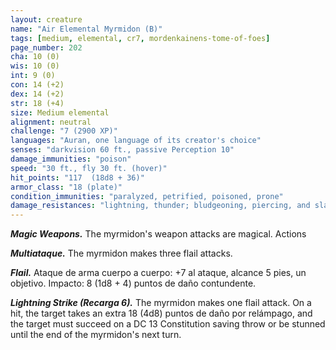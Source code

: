 ```yaml
---
layout: creature
name: "Air Elemental Myrmidon (B)"
tags: [medium, elemental, cr7, mordenkainens-tome-of-foes]
page_number: 202
cha: 10 (0)
wis: 10 (0)
int: 9 (0)
con: 14 (+2)
dex: 14 (+2)
str: 18 (+4)
size: Medium elemental
alignment: neutral
challenge: "7 (2900 XP)"
languages: "Auran, one language of its creator's choice"
senses: "darkvision 60 ft., passive Perception 10"
damage_immunities: "poison"
speed: "30 ft., fly 30 ft. (hover)"
hit_points: "117  (18d8 + 36)"
armor_class: "18 (plate)"
condition_immunities: "paralyzed, petrified, poisoned, prone"
damage_resistances: "lightning, thunder; bludgeoning, piercing, and slashing from nonmagical attacks"
---
```


***Magic Weapons.*** The myrmidon's weapon attacks are magical. Actions

***Multiataque.*** The myrmidon makes three flail attacks.

***Flail.*** Ataque de arma cuerpo a cuerpo: +7 al ataque, alcance 5 pies, un objetivo. Impacto: 8 (1d8 + 4) puntos de daño contundente.

***Lightning Strike (Recarga 6).*** The myrmidon makes one flail attack. On a hit, the target takes an extra 18 (4d8) puntos de daño por relámpago, and the target must succeed on a DC 13 Constitution saving throw or be stunned until the end of the myrmidon's next turn.